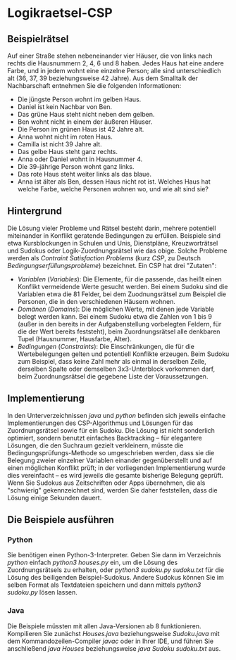 # Logikraetsel-CSP

## Beispielrätsel
Auf einer Straße stehen nebeneinander vier Häuser, die von links nach rechts die Hausnummern 2, 4, 6 und 8 haben. Jedes Haus hat eine andere Farbe, und in jedem wohnt eine einzelne Person; alle sind unterschiedlich alt (36, 37, 39 beziehungsweise 42 Jahre). Aus dem Smalltalk der Nachbarschaft entnehmen Sie die folgenden Informationen:
- Die jüngste Person wohnt im gelben Haus.
- Daniel ist kein Nachbar von Ben.
- Das grüne Haus steht nicht neben dem gelben.
- Ben wohnt nicht in einem der äußeren Häuser.
- Die Person im grünen Haus ist 42 Jahre alt.
- Anna wohnt nicht im roten Haus.
- Camilla ist nicht 39 Jahre alt.
- Das gelbe Haus steht ganz rechts.
- Anna oder Daniel wohnt in Hausnummer 4.
- Die 39-jährige Person wohnt ganz links.
- Das rote Haus steht weiter links als das blaue.
- Anna ist älter als Ben, dessen Haus nicht rot ist.
Welches Haus hat welche Farbe, welche Personen wohnen wo, und wie alt sind sie?

## Hintergrund
Die Lösung vieler Probleme und Rätsel besteht darin, mehrere potentiell miteinander in Konflikt geratende Bedingungen zu erfüllen. Beispiele sind etwa Kursblockungen in Schulen und Unis, Dienstpläne, Kreuzworträtsel und Sudokus oder Logik-Zuordnungsrätsel wie das obige. Solche Probleme werden als *Contraint Satisfaction Problems* (kurz *CSP*, zu Deutsch *Bedingungserfüllungsprobleme*) bezeichnet. Ein CSP hat drei "Zutaten":
- *Variablen* (*Variables*): Die Elemente, für die passende, das heißt einen Konflikt vermeidende Werte gesucht werden. Bei einem Sudoku sind die Variablen etwa die 81 Felder, bei dem Zuodnungsrätsel zum Beispiel die Personen, die in den verschiedenen Häusern wohnen.
- *Domänen* (*Domains*): Die möglichen Werte, mit denen jede Variable belegt werden kann. Bei einem Sudoku etwa die Zahlen von 1 bis 9 (außer in den bereits in der Aufgabenstellung vorbelegten Feldern, für die der Wert bereits feststeht), beim Zuordnungsrätsel alle denkbaren Tupel (Hausnummer, Hausfarbe, Alter).
- *Bedingungen* (*Constraints*): Die Einschränkungen, die für die Wertebelegungen gelten und potentiell Konflikte erzeugen. Beim Sudoku zum Beispiel, dass keine Zahl mehr als einmal in derselben Zeile, derselben Spalte oder demselben 3x3-Unterblock vorkommen darf, beim Zuordnungsrätsel die gegebene Liste der Voraussetzungen.

## Implementierung
In den Unterverzeichnissen *java* und *python* befinden sich jeweils einfache Implementierungen des CSP-Algorithmus und Lösungen für das Zuordnungsrätsel sowie für ein Sudoku. Die Lösung ist nicht sonderlich optimiert, sondern benutzt einfaches Backtracking – für elegantere Lösungen, die den Suchraum gezielt verkleinern, müsste die Bedingungsprüfungs-Methode so umgeschrieben werden, dass sie die Belegung zweier einzelner Variablen einander gegenüberstellt und auf einen möglichen Konflikt prüft; in der vorliegenden Implementierung wurde dies vereinfacht – es wird jeweils die gesamte bisherige Belegung geprüft. Wenn Sie Sudokus aus Zeitschriften oder Apps übernehmen, die als "schwierig" gekennzeichnet sind, werden Sie daher feststellen, dass die Lösung einige Sekunden dauert.

## Die Beispiele ausführen
### Python
Sie benötigen einen Python-3-Interpreter. Geben Sie dann im Verzeichnis *python* einfach *python3 houses.py* ein, um die Lösung des Zuordnungsrätsels zu erhalten, oder *python3 sudoku.py sudoku.txt* für die Lösung des beiligenden Beispiel-Sudokus. Andere Sudokus können Sie im selben Format als Textdateien speichern und dann mittels *python3 sudoku.py <Dateiname>* lösen lassen.
### Java
Die Beispiele müssten mit allen Java-Versionen ab 8 funktionieren. Kompilieren Sie zunächst *Houses.java* beziehungsweise *Sudoku.java* mit dem Kommandozeilen-Compiler *javac* oder in Ihrer IDE, und führen Sie anschließend *java Houses* beziehungsweise *java Sudoku sudoku.txt* aus.
